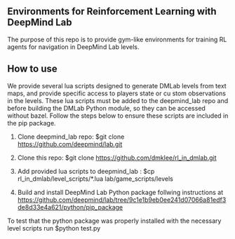## Environments for Reinforcement Learning with DeepMind Lab
The purpose of this repo is to provide gym-like environments for training RL agents for navigation in DeepMind Lab levels. 

## How to use

We provide several lua scripts designed to generate DMLab levels from text maps, and provide specific access to players state or cu stom observations in the levels.  These lua scripts must be added to the deepmind_lab repo and before building the DMLab Python module, so they can be accessed without bazel. Follow the steps below to ensure these scripts are included in the pip package.

1. Clone deepmind_lab repo: 
    $git clone https://github.com/deepmind/lab.git

2. Clone this repo:
    $git clone https://github.com/dmklee/rl_in_dmlab.git

3. Add provided lua scripts to deepmind_lab :
    $cp rl_in_dmlab/level_scripts/*.lua lab/game_scripts/levels

4. Build and install DeepMind Lab Python package follwing instructions at https://github.com/deepmind/lab/tree/9c1e1b9eb0ee241d07066a81edf3de8d33e4a621/python/pip_package 

To test that the python package was properly installed with the necessary level scripts run $python test.py
